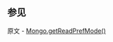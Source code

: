 ## 参见

原文 - [Mongo.getReadPrefMode()]( https://docs.mongodb.com/manual/reference/method/Mongo.getReadPrefMode/ )

